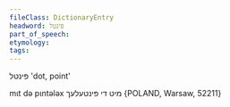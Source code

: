 ```yaml
---
fileClass: DictionaryEntry
headword: פּינטל
part_of_speech: 
etymology: 
tags: 
---
```

פּינטל
'dot, point'

mɩt də pɩntələx מיט די פּינטעלעך {POLAND, Warsaw, 52211}